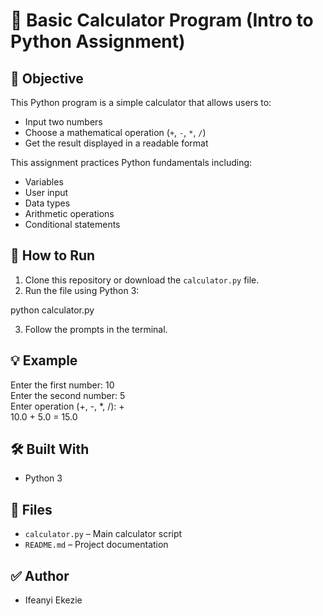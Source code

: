 # 🧮 Basic Calculator Program (Intro to Python Assignment)

## 📌 Objective

This Python program is a simple calculator that allows users to:
- Input two numbers
- Choose a mathematical operation (`+`, `-`, `*`, `/`)
- Get the result displayed in a readable format

This assignment practices Python fundamentals including:
- Variables
- User input
- Data types
- Arithmetic operations
- Conditional statements



## 🚀 How to Run

1. Clone this repository or download the `calculator.py` file.
2. Run the file using Python 3:


python calculator.py


3. Follow the prompts in the terminal.



## 💡 Example

Enter the first number: 10  
Enter the second number: 5  
Enter operation (+, -, *, /): +  
10.0 + 5.0 = 15.0




## 🛠 Built With

* Python 3


## 📂 Files

* `calculator.py` – Main calculator script
* `README.md` – Project documentation



## ✅ Author

* Ifeanyi Ekezie
